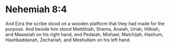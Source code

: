 # Nehemiah 8:4

And Ezra the scribe stood on a wooden platform that they had made for the purpose. And beside him stood Mattithiah, Shema, Anaiah, Uriah, Hilkiah, and Maaseiah on his right hand, and Pedaiah, Mishael, Malchijah, Hashum, Hashbaddanah, Zechariah, and Meshullam on his left hand.
